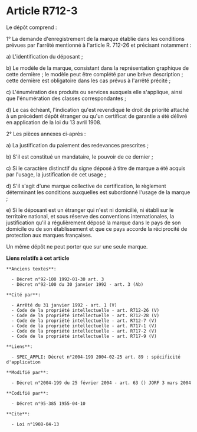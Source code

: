 # Article R712-3

Le dépôt comprend :

1° La demande d'enregistrement de la marque établie dans les conditions prévues par l'arrêté mentionné à l'article R. 712-26
et précisant notamment :

a) L'identification du déposant ;

b) Le modèle de la marque, consistant dans la représentation graphique de cette dernière ; le modèle peut être complété par
une brève description ; cette dernière est obligatoire dans les cas prévus à l'arrêté précité ;

c) L'énumération des produits ou services auxquels elle s'applique, ainsi que l'énumération des classes correspondantes ;

d) Le cas échéant, l'indication qu'est revendiqué le droit de priorité attaché à un précédent dépôt étranger ou qu'un
certificat de garantie a été délivré en application de la loi du 13 avril 1908.

2° Les pièces annexes ci-après :

a) La justification du paiement des redevances prescrites ;

b) S'il est constitué un mandataire, le pouvoir de ce dernier ;

c) Si le caractère distinctif du signe déposé à titre de marque a été acquis par l'usage, la justification de cet usage ;

d) S'il s'agit d'une marque collective de certification, le règlement déterminant les conditions auxquelles est subordonné
l'usage de la marque ;

e) Si le déposant est un étranger qui n'est ni domicilié, ni établi sur le territoire national, et sous réserve des
conventions internationales, la justification qu'il a régulièrement déposé la marque dans le pays de son domicile ou de son
établissement et que ce pays accorde la réciprocité de protection aux marques françaises.

Un même dépôt ne peut porter que sur une seule marque.

**Liens relatifs à cet article**

	**Anciens textes**:

	  - Décret n°92-100 1992-01-30 art. 3
	  - Décret n°92-100 du 30 janvier 1992 - art. 3 (Ab)

	**Cité par**:

	  - Arrêté du 31 janvier 1992 - art. 1 (V)
	  - Code de la propriété intellectuelle - art. R712-26 (V)
	  - Code de la propriété intellectuelle - art. R712-28 (V)
	  - Code de la propriété intellectuelle - art. R712-7 (V)
	  - Code de la propriété intellectuelle - art. R717-1 (V)
	  - Code de la propriété intellectuelle - art. R717-2 (V)
	  - Code de la propriété intellectuelle - art. R717-9 (V)

	**Liens**:

	  - SPEC_APPLI: Décret n°2004-199 2004-02-25 art. 89 : spécificité d'application

	**Modifié par**:

	  - Décret n°2004-199 du 25 février 2004 - art. 63 () JORF 3 mars 2004

	**Codifié par**:

	  - Décret n°95-385 1955-04-10

	**Cite**:

	  - Loi n°1908-04-13
